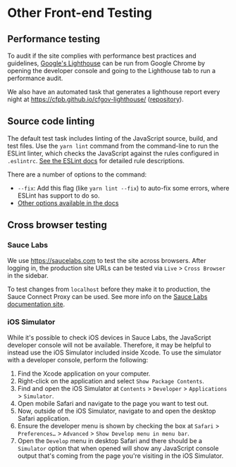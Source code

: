 # Other Front-end Testing

## Performance testing

To audit if the site complies with performance best practices and guidelines,
[Google's Lighthouse](https://github.com/GoogleChrome/lighthouse) can be run
from Google Chrome by opening the developer console and going to the Lighthouse
tab to run a performance audit.

We also have an automated task that generates a lighthouse report every night at
https://cfpb.github.io/cfgov-lighthouse/
([repository](https://cfpb.github.io/cfgov-lighthouse/)).

## Source code linting

The default test task includes linting of the JavaScript source, build,
and test files.
Use the `yarn lint` command from the command-line to run the ESLint linter,
which checks the JavaScript against the rules configured in `.eslintrc`.
[See the ESLint docs](https://eslint.org/docs/rules/)
for detailed rule descriptions.

There are a number of options to the command:

- `--fix`: Add this flag (like `yarn lint --fix`)
  to auto-fix some errors, where ESLint has support to do so.
- [Other options available in the docs](https://eslint.org/docs/user-guide/command-line-interface)

## Cross browser testing

### Sauce Labs

We use https://saucelabs.com to test the site across browsers.
After logging in, the production site URLs can be tested via
`Live` > `Cross Browser` in the sidebar.

To test changes from `localhost` before they make it to production,
the Sauce Connect Proxy can be used. See more info on the
[Sauce Labs documentation site](https://docs.saucelabs.com/secure-connections/sauce-connect/installation/).

### iOS Simulator

While it's possible to check iOS devices in Sauce Labs,
the JavaScript developer console will not be available. Therefore, it may be
helpful to instead use the iOS Simulator included inside Xcode.
To use the simulator with a developer console, perform the following:

1. Find the Xcode application on your computer.
2. Right-click on the application and select `Show Package Contents`.
3. Find and open the iOS Simulator at
   `Contents` > `Developer` > `Applications` > `Simulator`.
4. Open mobile Safari and navigate to the page you want to test out.
5. Now, outside of the iOS Simulator,
   navigate to and open the desktop Safari application.
6. Ensure the developer menu is shown by checking the box at
   `Safari` > `Preferences…` > `Advanced` > `Show Develop menu in menu bar`.
7. Open the `Develop` menu in desktop Safari and
   there should be a `Simulator` option that when opened will show any
   JavaScript console output that's coming from the page you're visiting in the
   iOS Simulator.
